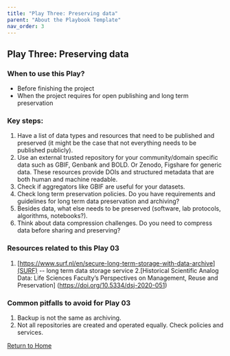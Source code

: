 ```yaml
---
title: "Play Three: Preserving data"
parent: "About the Playbook Template"
nav_order: 3
---
```


## Play Three: Preserving data

### When to use this Play? 

- Before finishing the project
- When the project requires for open publishing and long term preservation
  
### Key steps:

1. Have a list of data types and resources that need to be published and preserved (it
might be the case that not everything needs to be published publicly).
2. Use an external trusted repository for your community/domain specific data such as
GBIF, Genbank and BOLD. Or Zenodo, Figshare for generic data. These resources
provide DOIs and structured metadata that are both human and machine readable.
3. Check if aggregators like GBIF are useful for your datasets.
4. Check long term preservation policies. Do you have requirements and guidelines for
long term data preservation and archiving?
5. Besides data, what else needs to be preserved (software, lab protocols, algorithms,
notebooks?).
6. Think about data compression challenges. Do you need to compress data before
sharing and preserving?


### Resources related to this Play 03

1. [https://www.surf.nl/en/secure-long-term-storage-with-data-archive](SURF) -- long term data storage service
2.[Historical Scientific Analog Data: Life Sciences Faculty’s Perspectives on Management, Reuse and Preservation] (https://doi.org/10.5334/dsj-2020-051)

### Common pitfalls to avoid for Play 03

1. Backup is not the same as archiving.
2. Not all repositories are created and operated equally. Check policies and services.


[Return to Home](index.md)
